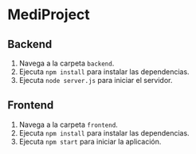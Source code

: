 # MediProject

## Backend

1. Navega a la carpeta `backend`.
2. Ejecuta `npm install` para instalar las dependencias.
3. Ejecuta `node server.js` para iniciar el servidor.

## Frontend

1. Navega a la carpeta `frontend`.
2. Ejecuta `npm install` para instalar las dependencias.
3. Ejecuta `npm start` para iniciar la aplicación.
